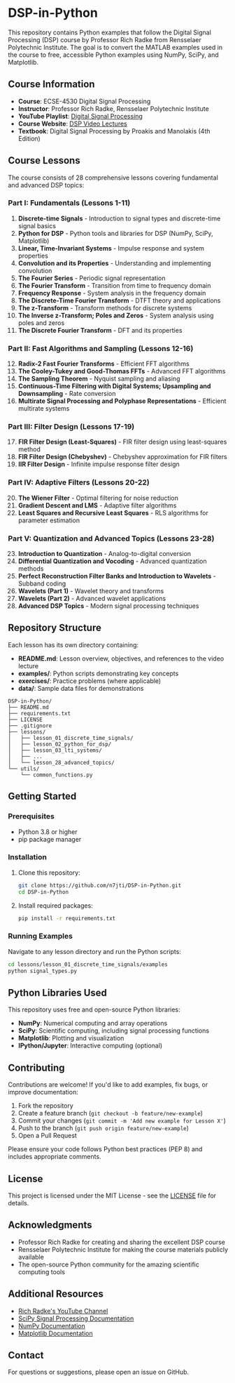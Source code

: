 # DSP-in-Python
This repository contains Python examples that follow the Digital Signal Processing (DSP) course by Professor Rich Radke from Rensselaer Polytechnic Institute. The goal is to convert the MATLAB examples used in the course to free, accessible Python examples using NumPy, SciPy, and Matplotlib.

## Course Information

- **Course**: ECSE-4530 Digital Signal Processing
- **Instructor**: Professor Rich Radke, Rensselaer Polytechnic Institute
- **YouTube Playlist**: [Digital Signal Processing](https://www.youtube.com/playlist?list=PLuh62Q4Sv7BUSzx5Jr8Wrxxn-U10qG1et)
- **Course Website**: [DSP Video Lectures](https://sites.ecse.rpi.edu/~rjradke/dspcourse.html)
- **Textbook**: Digital Signal Processing by Proakis and Manolakis (4th Edition)

## Course Lessons

The course consists of 28 comprehensive lessons covering fundamental and advanced DSP topics:

### Part I: Fundamentals (Lessons 1-11)
1. **Discrete-time Signals** - Introduction to signal types and discrete-time signal basics
2. **Python for DSP** - Python tools and libraries for DSP (NumPy, SciPy, Matplotlib)
3. **Linear, Time-Invariant Systems** - Impulse response and system properties
4. **Convolution and its Properties** - Understanding and implementing convolution
5. **The Fourier Series** - Periodic signal representation
6. **The Fourier Transform** - Transition from time to frequency domain
7. **Frequency Response** - System analysis in the frequency domain
8. **The Discrete-Time Fourier Transform** - DTFT theory and applications
9. **The z-Transform** - Transform methods for discrete systems
10. **The Inverse z-Transform; Poles and Zeros** - System analysis using poles and zeros
11. **The Discrete Fourier Transform** - DFT and its properties

### Part II: Fast Algorithms and Sampling (Lessons 12-16)
12. **Radix-2 Fast Fourier Transforms** - Efficient FFT algorithms
13. **The Cooley-Tukey and Good-Thomas FFTs** - Advanced FFT algorithms
14. **The Sampling Theorem** - Nyquist sampling and aliasing
15. **Continuous-Time Filtering with Digital Systems; Upsampling and Downsampling** - Rate conversion
16. **Multirate Signal Processing and Polyphase Representations** - Efficient multirate systems

### Part III: Filter Design (Lessons 17-19)
17. **FIR Filter Design (Least-Squares)** - FIR filter design using least-squares method
18. **FIR Filter Design (Chebyshev)** - Chebyshev approximation for FIR filters
19. **IIR Filter Design** - Infinite impulse response filter design

### Part IV: Adaptive Filters (Lessons 20-22)
20. **The Wiener Filter** - Optimal filtering for noise reduction
21. **Gradient Descent and LMS** - Adaptive filter algorithms
22. **Least Squares and Recursive Least Squares** - RLS algorithms for parameter estimation

### Part V: Quantization and Advanced Topics (Lessons 23-28)
23. **Introduction to Quantization** - Analog-to-digital conversion
24. **Differential Quantization and Vocoding** - Advanced quantization methods
25. **Perfect Reconstruction Filter Banks and Introduction to Wavelets** - Subband coding
26. **Wavelets (Part 1)** - Wavelet theory and transforms
27. **Wavelets (Part 2)** - Advanced wavelet applications
28. **Advanced DSP Topics** - Modern signal processing techniques

## Repository Structure

Each lesson has its own directory containing:
- **README.md**: Lesson overview, objectives, and references to the video lecture
- **examples/**: Python scripts demonstrating key concepts
- **exercises/**: Practice problems (where applicable)
- **data/**: Sample data files for demonstrations

```
DSP-in-Python/
├── README.md
├── requirements.txt
├── LICENSE
├── .gitignore
├── lessons/
│   ├── lesson_01_discrete_time_signals/
│   ├── lesson_02_python_for_dsp/
│   ├── lesson_03_lti_systems/
│   ├── ...
│   └── lesson_28_advanced_topics/
└── utils/
    └── common_functions.py
```

## Getting Started

### Prerequisites

- Python 3.8 or higher
- pip package manager

### Installation

1. Clone this repository:
   ```bash
   git clone https://github.com/n7jti/DSP-in-Python.git
   cd DSP-in-Python
   ```

2. Install required packages:
   ```bash
   pip install -r requirements.txt
   ```

### Running Examples

Navigate to any lesson directory and run the Python scripts:

```bash
cd lessons/lesson_01_discrete_time_signals/examples
python signal_types.py
```

## Python Libraries Used

This repository uses free and open-source Python libraries:

- **NumPy**: Numerical computing and array operations
- **SciPy**: Scientific computing, including signal processing functions
- **Matplotlib**: Plotting and visualization
- **IPython/Jupyter**: Interactive computing (optional)

## Contributing

Contributions are welcome! If you'd like to add examples, fix bugs, or improve documentation:

1. Fork the repository
2. Create a feature branch (`git checkout -b feature/new-example`)
3. Commit your changes (`git commit -m 'Add new example for Lesson X'`)
4. Push to the branch (`git push origin feature/new-example`)
5. Open a Pull Request

Please ensure your code follows Python best practices (PEP 8) and includes appropriate comments.

## License

This project is licensed under the MIT License - see the [LICENSE](LICENSE) file for details.

## Acknowledgments

- Professor Rich Radke for creating and sharing the excellent DSP course
- Rensselaer Polytechnic Institute for making the course materials publicly available
- The open-source Python community for the amazing scientific computing tools

## Additional Resources

- [Rich Radke's YouTube Channel](https://www.youtube.com/@RichRadke)
- [SciPy Signal Processing Documentation](https://docs.scipy.org/doc/scipy/reference/signal.html)
- [NumPy Documentation](https://numpy.org/doc/)
- [Matplotlib Documentation](https://matplotlib.org/stable/contents.html)

## Contact

For questions or suggestions, please open an issue on GitHub.


